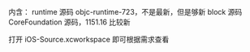 内含：
runtime 源码 objc-runtime-723，不是最新，但是够新
block 源码
CoreFoundation 源码，1151.16 比较新

打开 iOS-Source.xcworkspace 即可根据需求查看